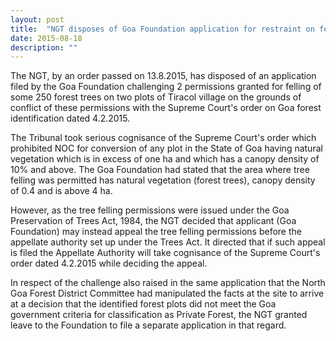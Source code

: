 ```yaml
---
layout: post
title:  "NGT disposes of Goa Foundation application for restraint on felling of Tiracol trees"
date: 2015-08-18
description: ""
---
```


The NGT, by an order passed on 13.8.2015, has disposed of an application filed by the Goa Foundation challenging 2 permissions granted for felling of some 250 forest trees on two plots of Tiracol village on the grounds of conflict of these permissions with the Supreme Court's order on Goa forest identification dated 4.2.2015.

The Tribunal took serious cognisance of the Supreme Court's order which prohibited NOC for conversion of any plot in the State of Goa having natural vegetation which is in excess of one ha and which has a canopy density of 10% and above. The Goa Foundation had stated that the area where tree felling was permitted has natural vegetation (forest trees), canopy density of 0.4 and is above 4 ha.

However, as the tree felling permissions were issued under the Goa Preservation of Trees Act, 1984, the NGT decided that applicant (Goa Foundation) may instead appeal the tree felling permissions before the appellate authority set up under the Trees Act. It directed that if such appeal is filed the Appellate Authority will take cognisance of the Supreme Court's order dated 4.2.2015 while deciding the appeal.

In respect of the challenge also raised in the same application that the North Goa Forest District Committee had manipulated the facts at the site to arrive at a decision that the identified forest plots did not meet the Goa government criteria for classification as Private Forest, the NGT granted leave to the Foundation to file a separate application in that regard.
